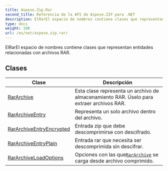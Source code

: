 ```yaml
---
title: Aspose.Zip.Rar
second_title: Referencia de la API de Aspose.ZIP para .NET
description: ElRarEl espacio de nombres contiene clases que representan entidades relacionadas con archivos RAR.
type: docs
weight: 100
url: /es/net/aspose.zip.rar/
---
```

ElRarEl espacio de nombres contiene clases que representan entidades relacionadas con archivos RAR.

## Clases

| Clase | Descripción |
| --- | --- |
| [RarArchive](./rararchive/) | Esta clase representa un archivo de almacenamiento RAR. Úselo para extraer archivos RAR. |
| [RarArchiveEntry](./rararchiveentry/) | Representa un solo archivo dentro del archivo. |
| [RarArchiveEntryEncrypted](./rararchiveentryencrypted/) | Entrada zip que debe descomprimirse con descifrado. |
| [RarArchiveEntryPlain](./rararchiveentryplain/) | Entrada rar que necesita ser descomprimida sin descifrar. |
| [RarArchiveLoadOptions](./rararchiveloadoptions/) | Opciones con las que[`RarArchive`](../aspose.zip.rar/rararchive/) se carga desde archivo comprimido. |


